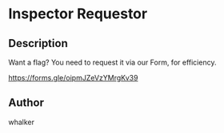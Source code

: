 # Inspector Requestor

## Description

Want a flag? You need to request it via our Form, for efficiency. 

https://forms.gle/oipmJZeVzYMrgKv39

## Author
whalker
